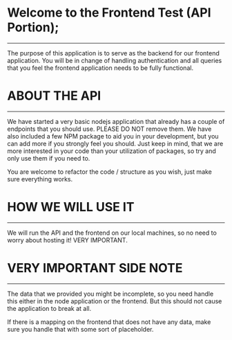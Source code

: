 # Welcome to the Frontend Test (API Portion);
--------------------------------------------------------------------------

The purpose of this application is to serve as the backend for our frontend
application. You will be in change of handling authentication and all queries
that you feel the frontend application needs to be fully functional.

# ABOUT THE API
--------------------------------------------------------------------------
We have started a very basic nodejs application that already has a couple
of endpoints that you should use. PLEASE DO NOT remove them. We have also 
included a few NPM package to aid you in your development, but you can add
more if you strongly feel you should. Just keep in mind, that we are more
interested in your code than your utilization of packages, so try and only
use them if you need to.

You are welcome to refactor the code / structure as you wish, just make sure
everything works.

# HOW WE WILL USE IT
--------------------------------------------------------------------------
We will run the API and the frontend on our local machines, so no need to
worry about hosting it! VERY IMPORTANT.

# VERY IMPORTANT SIDE NOTE
--------------------------------------------------------------------------
The data that we provided you might be incomplete, so you need handle this
either in the node application or the frontend. But this should not cause 
the application to break at all.

If there is a mapping on the frontend that does not have any data, make 
sure you handle that with some sort of placeholder.






